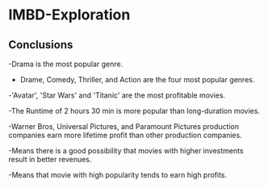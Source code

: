 # IMBD-Exploration

## Conclusions

  -Drama is the most popular genre.
  
  - Drame, Comedy, Thriller, and Action are the four most popular genres.
    
  -'Avatar', 'Star Wars' and 'Titanic' are the most profitable movies.

  -The Runtime of 2 hours 30 min is more popular than long-duration movies.
  
  -Warner Bros, Universal Pictures, and Paramount Pictures production companies earn more lifetime profit than other production companies.
  
  -Means there is a good possibility that movies with higher investments result in better revenues.
  
  -Means that movie with high popularity tends to earn high profits.

